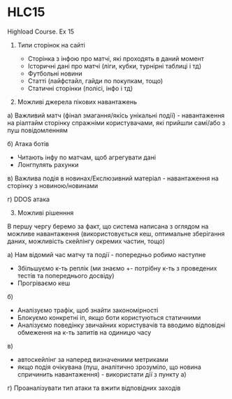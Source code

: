 # HLC15
Highload Course. Ex 15

1. Типи сторінок на сайті 
    - Сторінка з інфою про матчі, які проходять в даний момент
    - Історичні дані про матчі (ліги, кубки, турнірні таблиці і тд)
    - Футбольні новини
    - Статті (лайфстайл, гайди по покупкам, тощо)
    - Статичні сторінки (полісі, інфо і тд)
 
2. Можливі джерела пікових навантажень

 а) Важливий матч (фінал змагання/якісь унікальні події) - навантаження на ріалтайм сторінку спражніми користувачами, які прийшли самі/або з пуш повідомленням
 
 б) Атака ботів
  - Читають інфу по матчам, щоб агрегувати дані
  - Лонгпулять рахунки
 
 в) Важлива подія в новинах/Екслюзивний матеріал - навантаження на сторінку з новиною/новинами

 г) DDOS атака

3. Можливі рішенння

В першу чергу беремо за факт, що система написана з оглядом на можливе навантаження (використовується кеш, оптимальне зберігання даних, можливість скейлінгу окремих 
частин, тощо)


 а) Нам відомий час матчу та події - попередньо робимо наступне
   - Збільшуємо к-ть реплік (ми знаємо +- потрібну к-ть з проведених тестів та попереднього досвіду)
   - Прогріваємо кеш
   
   
 б) 
   - Аналізуємо трафік, щоб знайти закономірності
   - Блокуємо конкретні іп, якщо боти користуються статичними
   - Аналізуємо поведінку звичайних користувачів та вводимо відповідні обмеження на к-ть запитів на одиницю часу
   
 в) 
 
   - автоскейлінг за наперед визначеними метриками
   - якщо подія очікувана (пуш, аналітично зрозуміло, що новина спричинить навантаження) - використати дії з пункту а)

 г) Проаналізувати тип атаки та вжити відповідних заходів
   

